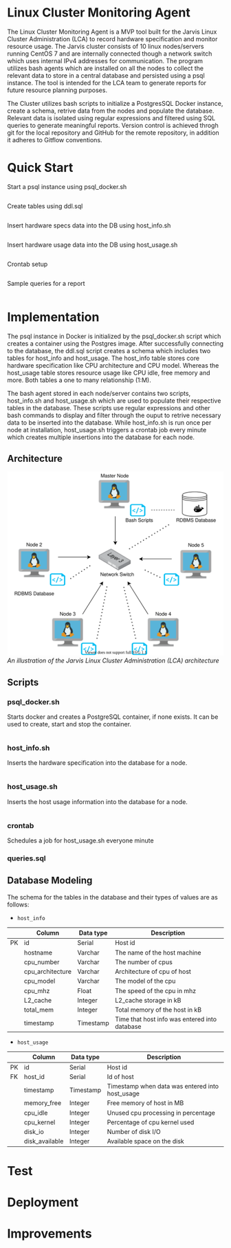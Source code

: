 # Linux Cluster Monitoring Agent 
The Linux Cluster Monitoring Agent is a MVP tool built for the Jarvis Linux Cluster Administration (LCA) to record hardware specification and monitor resource usage. The Jarvis cluster consists of 10 linux nodes/servers running CentOS 7 and are internally connected though a network switch which uses internal IPv4 addresses for communication. The program utilizes bash agents which are installed on all the nodes to collect the relevant data to store in a central database and persisted using a psql instance. The tool is intended for the LCA team to generate reports for future resource planning purposes.

The Cluster utilizes bash scripts to initialize a PostgresSQL Docker instance, create a schema, retrive data from the nodes and populate the database. Relevant data is isolated using regular expressions and filtered using SQL queries to generate meaningful reports. Version control is achieved throgh git for the local repository and GitHub for the remote repository, in addition it adheres to Gitflow conventions. 

# Quick Start 
Start a psql instance using psql_docker.sh
```
```
Create tables using ddl.sql
```
```
Insert hardware specs data into the DB using host_info.sh
```
```
Insert hardware usage data into the DB using host_usage.sh
```
```
Crontab setup
```
```
Sample queries for a report 
```
```

# Implementation 
The psql instance in Docker is initialized by the psql_docker.sh script which creates a container using the Postgres image. After successfully connecting to the database, the ddl.sql script creates a schema which includes two tables for host_info and host_usage. The host_info table stores core hardware specification like CPU architecture and CPU model. Whereas the host_usage table stores resource usage like CPU idle, free memory and more. Both tables a one to many relationship (1:M). 

The bash agent stored in each node/server contains two scripts, host_info.sh and host_usage.sh which are used to populate their respective tables in the database. These scripts use regular expressions and other bash commands to display and filter through the ouput to retrive necessary data to be inserted into the database. 
While host_info.sh is run once per node at installation, host_usage.sh triggers a crontab job every minute which creates multiple insertions into the database for each node.  


## Architecture 
![LCA Architecture](assets/LCA_Diagram.svg?raw=true)
*An illustration of the Jarvis Linux Cluster Administration (LCA) architecture*
## Scripts
### psql_docker.sh
Starts docker and creates a PostgreSQL container, if none exists. It can be used to create, start and stop the container.
```
```
### host_info.sh
Inserts the hardware specification into the database for a node.
```
```
### host_usage.sh
Inserts the host usage information into the database for a node.
```
```
### crontab
Schedules a job for host_usage.sh everyone minute

### queries.sql

## Database Modeling
The schema for the tables in the database and their types of values are as follows:
- `host_info`

|    | Column           | Data type | Description                                   |
|----|------------------|-----------|-----------------------------------------------|
| PK | id               | Serial    | Host id                                       |
|    | hostname         | Varchar   | The name of the host machine                  |
|    | cpu_number       | Varchar   | The number of cpus                            |
|    | cpu_architecture | Varchar   | Architecture of cpu of host                   |
|    | cpu_model        | Varchar   | The model of the cpu                          |
|    | cpu_mhz          | Float     | The speed of the cpu in mhz                   |
|    | L2_cache         | Integer   | L2_cache storage in kB                        |
|    | total_mem        | Integer   | Total memory of the host in kB                |
|    | timestamp        | Timestamp | Time that host info was entered into database |


- `host_usage`

|    | Column         | Data type | Description                                     |
|----|----------------|-----------|-------------------------------------------------|
| PK | id             | Serial    | Host id                                         |
| FK | host_id        | Serial    | Id of host                                      |
|    | timestamp      | Timestamp | Timestamp when data was entered into host_usage |
|    | memory_free    | Integer   | Free memory of host in MB                       |
|    | cpu_idle       | Integer   | Unused cpu processing in percentage             |
|    | cpu_kernel     | Integer   | Percentage of cpu kernel used                   |
|    | disk_io        | Integer   | Number of disk I/O                              |
|    | disk_available | Integer   | Available space on the disk                     |


# Test

# Deployment 

# Improvements


